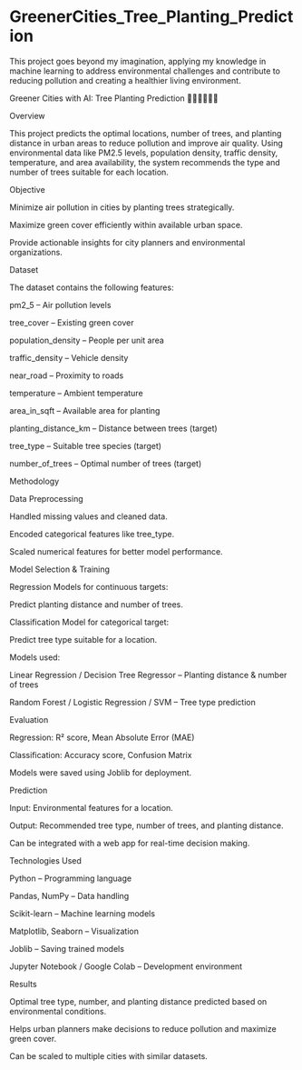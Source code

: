 # GreenerCities_Tree_Planting_Prediction
This project goes beyond my imagination, applying my knowledge in machine learning to address environmental challenges and contribute to reducing pollution and creating a healthier living environment.

Greener Cities with AI: Tree Planting Prediction 🌳🌴🌲🍃🥬🌿

Overview

This project predicts the optimal locations, number of trees, and planting distance in urban areas to reduce pollution and improve air quality. Using environmental data like PM2.5 levels, population density, traffic density, temperature, and area availability, the system recommends the type and number of trees suitable for each location.

Objective

Minimize air pollution in cities by planting trees strategically.

Maximize green cover efficiently within available urban space.

Provide actionable insights for city planners and environmental organizations.

Dataset

The dataset contains the following features:

pm2_5 – Air pollution levels

tree_cover – Existing green cover

population_density – People per unit area

traffic_density – Vehicle density

near_road – Proximity to roads

temperature – Ambient temperature

area_in_sqft – Available area for planting

planting_distance_km – Distance between trees (target)

tree_type – Suitable tree species (target)

number_of_trees – Optimal number of trees (target)

Methodology

Data Preprocessing

Handled missing values and cleaned data.

Encoded categorical features like tree_type.

Scaled numerical features for better model performance.

Model Selection & Training

Regression Models for continuous targets:

Predict planting distance and number of trees.

Classification Model for categorical target:

Predict tree type suitable for a location.

Models used:

Linear Regression / Decision Tree Regressor – Planting distance & number of trees

Random Forest / Logistic Regression / SVM – Tree type prediction

Evaluation

Regression: R² score, Mean Absolute Error (MAE)

Classification: Accuracy score, Confusion Matrix

Models were saved using Joblib for deployment.

Prediction

Input: Environmental features for a location.

Output: Recommended tree type, number of trees, and planting distance.

Can be integrated with a web app for real-time decision making.

Technologies Used

Python – Programming language

Pandas, NumPy – Data handling

Scikit-learn – Machine learning models

Matplotlib, Seaborn – Visualization

Joblib – Saving trained models

Jupyter Notebook / Google Colab – Development environment

Results

Optimal tree type, number, and planting distance predicted based on environmental conditions.

Helps urban planners make decisions to reduce pollution and maximize green cover.

Can be scaled to multiple cities with similar datasets.
